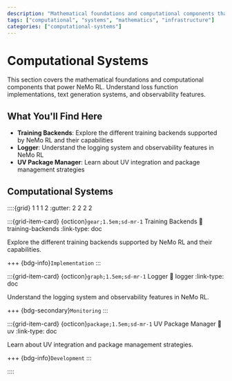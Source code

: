 ```yaml
---
description: "Mathematical foundations and computational components that power NeMo RL."
tags: ["computational", "systems", "mathematics", "infrastructure"]
categories: ["computational-systems"]
---
```


# Computational Systems

This section covers the mathematical foundations and computational components that power NeMo RL. Understand loss function implementations, text generation systems, and observability features.

## What You'll Find Here

- **Training Backends**: Explore the different training backends supported by NeMo RL and their capabilities
- **Logger**: Understand the logging system and observability features in NeMo RL
- **UV Package Manager**: Learn about UV integration and package management strategies

## Computational Systems

::::{grid} 1 1 1 2
:gutter: 2 2 2 2

:::{grid-item-card} {octicon}`gear;1.5em;sd-mr-1` Training Backends
:link: training-backends
:link-type: doc

Explore the different training backends supported by NeMo RL and their capabilities.

+++
{bdg-info}`Implementation`
:::

:::{grid-item-card} {octicon}`graph;1.5em;sd-mr-1` Logger
:link: logger
:link-type: doc

Understand the logging system and observability features in NeMo RL.

+++
{bdg-secondary}`Monitoring`
:::

:::{grid-item-card} {octicon}`package;1.5em;sd-mr-1` UV Package Manager
:link: uv
:link-type: doc

Learn about UV integration and package management strategies.

+++
{bdg-info}`Development`
:::

::::

 